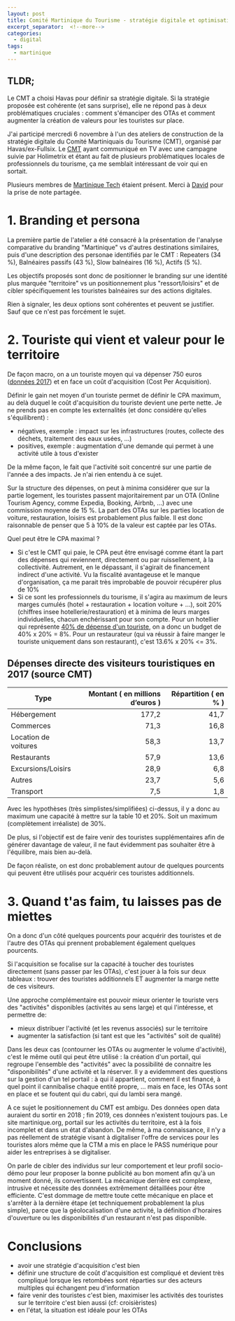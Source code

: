 ```yaml
---
layout: post
title: Comité Martinique du Tourisme - stratégie digitale et optimisation prématurée
excerpt_separator:  <!--more-->
categories:
  - digital
tags:
  - martinique
---
```

## TLDR;
Le CMT a choisi Havas pour définir sa stratégie digitale. Si la stratégie proposée est cohérente (et sans surprise), elle ne répond pas à deux problématiques cruciales : comment s'émanciper des OTAs et comment augmenter la création de valeurs pour les touristes sur place.

<!--more-->

J'ai participé mercredi 6 novembre à l'un des ateliers de construction de la stratégie digitale du Comité Martiniquais du Tourisme (CMT), organisé par Havas/ex-Fullsix.
Le [CMT](https://www.martinique.org/le-comite-martiniquais-du-tourisme) ayant communiqué en TV avec une campagne suivie par Holimetrix et étant au fait de plusieurs problématiques locales de professionnels du tourisme, ça me semblait intéressant de voir qui en sortait.

Plusieurs membres de [Martinique Tech](https://www.carib-it-services.fr/) étaient présent. Merci à [David](https://www.carib-it-services.fr/) pour la prise de note partagée.

# 1. Branding et persona
La première partie de l'atelier a été consacré à la présentation de l'analyse comparative du branding "Martinique" vs d'autres destinations similaires, puis d'une description des personae identifiés par le CMT : Repeaters (34 %), Balnéaires passifs (43 %), Slow balnéaires (16 %), Actifs (5 %).

Les objectifs proposés sont donc de positionner le branding sur une identité plus marquée "territoire" vs un positionnement plus "ressort/loisirs" et de cibler spécifiquement les touristes balnéaires sur des actions digitales.

Rien à signaler, les deux options sont cohérentes et peuvent se justifier. Sauf que ce n'est pas forcément le sujet.


# 2. Touriste qui vient et valeur pour le territoire

De façon macro, on a un touriste moyen qui va dépenser 750 euros ([données 2017](https://www.banquedesterritoires.fr/en-outre-mer-aussi-le-tourisme-battu-des-records-en-2017)) et en face un coût d'acquisition (Cost Per Acquisition). 

Définir le gain net moyen d'un touriste permet de définir le CPA maximum, au delà duquel le coût d'acquisition du touriste devient une perte nette. Je ne prends pas en compte les externalités (et donc considére qu'elles s'équilibrent) : 
- négatives, exemple : impact sur les infrastructures (routes, collecte des déchets, traitement des eaux usées, ...)
- positives, exemple : augmentation d'une demande qui permet à une activité utile à tous d'exister

De la même façon, le fait que l'activité soit concentré sur une partie de l'année a des impacts. Je n'ai rien entendu à ce sujet.

Sur la structure des dépenses, on peut à minima considérer que sur la partie logement, les touristes passent majoritairement par un OTA (Online Tourism Agency, comme Expedia, Booking, Airbnb, ...) avec une commission moyenne de 15 %.
La part des OTAs sur les parties location de voiture, restauration, loisirs est probablement plus faible. 
Il est donc raisonnable de penser que 5 à 10% de la valeur est captée par les OTAs.

Quel peut être le CPA maximal ?
- Si c'est le CMT qui paie, le CPA peut être envisagé comme étant la part des dépenses qui reviennent, directement ou par ruissellement, à la collectivité. Autrement, en le dépassant, il s'agirait de financement indirect d'une activité. Vu la fiscalité avantageuse et le manque d'organisation, ça me parait très improbable de pouvoir récupérer plus de 10% 
- Si ce sont les professionnels du tourisme, il s'agira au maximum de leurs marges cumulés (hotel + restauration + location voiture + ...), soit 20% (chiffres insee hotellerie/restauration) et à minima de leurs marges individuelles, chacun enchérissant pour son compte. Pour un hotellier qui représente [40% de dépense d'un touriste](https://www.insee.fr/fr/statistiques/3534272?sommaire=3544086#tableau-figure4), on a donc un budget de 40% x 20% = 8%. Pour un restaurateur (qui va réussir à faire manger le touriste uniquement dans son restaurant), c'est 13.6% x 20% <= 3%.


## Dépenses directe des visiteurs touristiques en 2017 (source CMT)

Type | Montant ( en millions d’euros ) | Répartition ( en % )
-----|--------------------------------:|--------------------:
Hébergement | 177,2 | 41,7
Commerces | 71,3 | 16,8
Location de voitures | 58,3 | 13,7
Restaurants | 57,9 | 13,6
Excursions/Loisirs | 28,9 | 6,8
Autres | 23,7 | 5,6
Transport | 7,5 | 1,8


Avec les hypothèses (très simplistes/simplifiées) ci-dessus, il y a donc au maximum une capacité à mettre sur la table 10 et 20%. Soit un maximum (complètement irréaliste) de 30%.

De plus, si l'objectif est de faire venir des touristes supplémentaires afin de générer davantage de valeur, il ne faut évidemment pas souhaiter être à l'équilibre, mais bien au-delà.

De façon réaliste, on est donc probablement autour de quelques pourcents qui peuvent être utilisés pour acquérir ces touristes additionnels.


# 3. Quand t'as faim, tu laisses pas de miettes

On a donc d'un côté quelques pourcents pour acquérir des touristes et de l'autre des OTAs qui prennent probablement également quelques pourcents.

Si l'acquisition se focalise sur la capacité à toucher des touristes directement (sans passer par les OTAs), c'est jouer à la fois sur deux tableaux : trouver des touristes additionnels ET augmenter la marge nette de ces visiteurs.

Une approche complémentaire est pouvoir mieux orienter le touriste vers des "activités" disponibles (activités au sens large) et qui l'intéresse, et permettre de:
- mieux distribuer l'activité (et les revenus associés) sur le territoire
- augmenter la satisfaction (si tant est que les "activités" soit de qualité)

Dans les deux cas (contourner les OTAs ou augmenter le volume d'activité), c'est le même outil qui peut être utilisé : la création d'un portail, qui regroupe l'ensemble des "activités" avec la possibilité de connaitre les "disponibilités" d'une activité et la réserver.
Il y a evidemment des questions sur la gestion d'un tel portail : à qui il appartient, comment il est financé, à quel point il cannibalise chaque entité propre, ... mais en face, les OTAs sont en place et se foutent qui du cabri, qui du lambi sera mangé.

A ce sujet le positionnement du CMT est ambigu. Des données open data auraient du sortir en 2018 ; fin 2019, ces données n'existent toujours pas. Le site martinique.org, portail sur les activités du territoire, est à la fois incomplet et dans un état d'abandon. 
De même, à ma connaissance, il n'y a pas réellement de stratégie visant à digitaliser l'offre de services pour les touristes alors même que la CTM a mis en place le PASS numérique pour aider les entreprises à se digitaliser.

On parle de cibler des individus sur leur comportement et leur profil socio-démo pour leur proposer la bonne publicité au bon moment afin qu'à un moment donné, ils convertissent. La mécanique derrière est complexe, intrusive et nécessite des données extrêmement détaillées pour être efficiente. C'est dommage de mettre toute cette mécanique en place et s'arrêter à la dernière étape (et techniquement probablement la plus simple), parce que la géolocalisation d'une activité, la définition d'horaires d'ouverture ou les disponibilités d'un restaurant n'est pas disponible.


# Conclusions
- avoir une stratégie d'acquisition c'est bien
- définir une structure de coût d'acquisition est compliqué et devient très compliqué lorsque les retombées sont réparties sur des acteurs multiples qui échangent peu d'information
- faire venir des touristes c'est bien, maximiser les activités des touristes sur le territoire c'est bien aussi (cf: croisièristes)
- en l'état, la situation est idéale pour les OTAs
